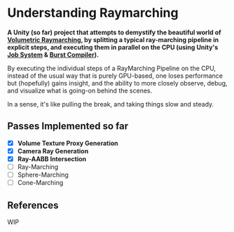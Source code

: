 # Understanding Raymarching
 
**A Unity (so far) project that attempts to demystify the beautiful world of [Volumetric Raymarching](https://en.wikipedia.org/wiki/Volume_ray_casting), by splitting a typical ray-marching pipeline in explicit steps, and executing them in parallel on the CPU (using Unity's [Job System]() & [Burst Compiler]()).**

By executing the individual steps of a RayMarching Pipeline on the CPU, instead of the usual way that is purely GPU-based, one loses performance but (hopefully) gains insight, and the ability to more closely observe, debug, and visualize what is going-on behind the scenes.  

In a sense, it's like pulling the break, and taking things slow and steady.
 
## Passes Implemented so far
- [x] **Volume Texture Proxy Generation**
- [x] **Camera Ray Generation**
- [x] **Ray-AABB Intersection**
- [ ] Ray-Marching
- [ ] Sphere-Marching
- [ ] Cone-Marching

## References
WIP
